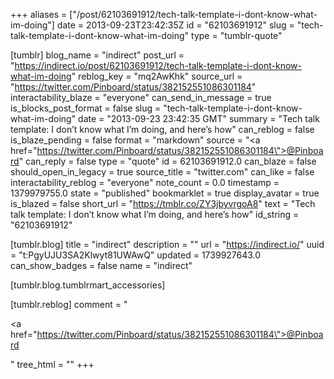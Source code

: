 +++
aliases = ["/post/62103691912/tech-talk-template-i-dont-know-what-im-doing"]
date = 2013-09-23T23:42:35Z
id = "62103691912"
slug = "tech-talk-template-i-dont-know-what-im-doing"
type = "tumblr-quote"

[tumblr]
blog_name = "indirect"
post_url = "https://indirect.io/post/62103691912/tech-talk-template-i-dont-know-what-im-doing"
reblog_key = "mq2AwKhk"
source_url = "https://twitter.com/Pinboard/status/382152551086301184"
interactability_blaze = "everyone"
can_send_in_message = true
is_blocks_post_format = false
slug = "tech-talk-template-i-dont-know-what-im-doing"
date = "2013-09-23 23:42:35 GMT"
summary = "Tech talk template: I don’t know what I’m doing, and here’s how"
can_reblog = false
is_blaze_pending = false
format = "markdown"
source = "<a href=\"https://twitter.com/Pinboard/status/382152551086301184\">@Pinboard</a>"
can_reply = false
type = "quote"
id = 62103691912.0
can_blaze = false
should_open_in_legacy = true
source_title = "twitter.com"
can_like = false
interactability_reblog = "everyone"
note_count = 0.0
timestamp = 1379979755.0
state = "published"
bookmarklet = true
display_avatar = true
is_blazed = false
short_url = "https://tmblr.co/ZY3jbyvrgoA8"
text = "Tech talk template: I don&rsquo;t know what I&rsquo;m doing, and here&rsquo;s how"
id_string = "62103691912"

[tumblr.blog]
title = "indirect"
description = ""
url = "https://indirect.io/"
uuid = "t:PgyUJU3SA2Klwyt81UWAwQ"
updated = 1739927643.0
can_show_badges = false
name = "indirect"

[tumblr.blog.tumblrmart_accessories]

[tumblr.reblog]
comment = "<p><a href=\"https://twitter.com/Pinboard/status/382152551086301184\">@Pinboard</a></p>"
tree_html = ""
+++
